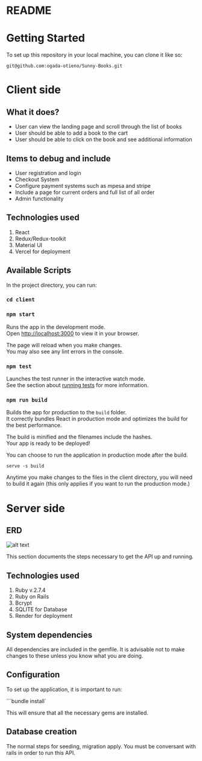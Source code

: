 # README

# Getting Started

To set up this repository in your local machine, you can clone it like so:

```git@github.com:ogada-otieno/Sunny-Books.git```

# Client side

## What it does?

- User can view the landing page and scroll through the list of books
- User should be able to add a book to the cart
- User should be able to click on the book and see additional information

## Items to debug and include

- User registration and login
- Checkout System
- Configure payment systems such as mpesa and stripe
- Include a page for current orders and full list of all order
- Admin functionality 

## Technologies used

1. React
2. Redux/Redux-toolkit
3. Material UI
4. Vercel for deployment

## Available Scripts

In the project directory, you can run:

### `cd client`

### `npm start`

Runs the app in the development mode.\
Open [http://localhost:3000](http://localhost:3000) to view it in your browser.

The page will reload when you make changes.\
You may also see any lint errors in the console.

### `npm test`

Launches the test runner in the interactive watch mode.\
See the section about [running tests](https://facebook.github.io/create-react-app/docs/running-tests) for more information.

### `npm run build`

Builds the app for production to the `build` folder.\
It correctly bundles React in production mode and optimizes the build for the best performance.

The build is minified and the filenames include the hashes.\
Your app is ready to be deployed!

You can choose to run the application in production mode after the build. 

```serve -s build```

Anytime you make changes to the files in the client directory, you will need to build it again (this only applies if you want to run the production mode.)

# Server side

## ERD
![alt text](/assets/erd.png)

This section documents the steps necessary to get the API up and running.

## Technologies used

1. Ruby v.2.7.4
2. Ruby on Rails 
3. Bcrypt
4. SQLITE for Database
5. Render for deployment

## System dependencies

All dependencies are included in the gemfile. It is advisable not to make changes to these unless you know what you are doing.

## Configuration

To set up the application, it is important to run:

```bundle install`

This will ensure that all the necessary gems are installed.

## Database creation

The normal steps for seeding, migration apply. You must be conversant with rails in order to run this API.